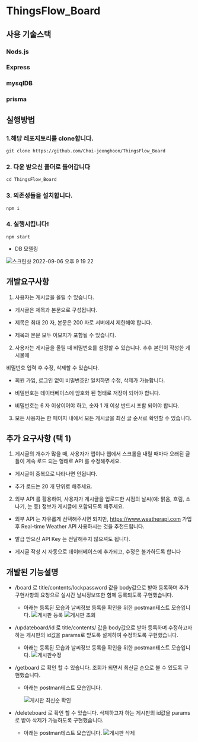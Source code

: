 # ThingsFlow_Board

## 사용 기술스택

### Nods.js

### Express

### mysqlDB

### prisma

## 실행방법

### 1.해당 레포지토리를 clone합니다.

```shell
git clone https://github.com/Choi-jeonghoon/ThingsFlow_Board
```

### 2. 다운 받으신 폴더로 들어갑니다

```shell
cd ThingsFlow_Board
```

### 3. 의존성들을 설치합니다.

```shell
npm i
```

### 4. 실행시킵니다!

```shell
npm start
```

- DB 모델링

![스크린샷 2022-09-06 오후 9 19 22](https://user-images.githubusercontent.com/68211978/188787969-f259548f-a340-49ef-bc9f-e8a0568ccc16.png)

## 개발요구사항

1.  사용자는 게시글을 올릴 수 있습니다.

- 게시글은 제목과 본문으로 구성됩니다.

- 제목은 최대 20 자, 본문은 200 자로 서버에서 제한해야 합니다.

- 제목과 본문 모두 이모지가 포함될 수 있습니다.

2.  사용자는 게시글을 올릴 때 비밀번호를 설정할 수 있습니다. 추후 본인이 작성한 게시물에

비밀번호 입력 후 수정, 삭제할 수 있습니다.

- 회원 가입, 로그인 없이 비밀번호만 일치하면 수정, 삭제가 가능합니다.

- 비밀번호는 데이터베이스에 암호화 된 형태로 저장이 되어야 합니다.

- 비밀번호는 6 자 이상이어야 하고, 숫자 1 개 이상 반드시 포함 되어야 합니다.

3.  모든 사용자는 한 페이지 내에서 모든 게시글을 최신 글 순서로 확인할 수 있습니다.

## 추가 요구사항 (택 1)

1.  게시글의 개수가 많을 때, 사용자가 앱이나 웹에서 스크롤을 내릴 때마다 오래된 글들이
    계속 로드 되는 형태로 API 를 수정해주세요.

- 게시글이 중복으로 나타나면 안됩니다.

- 추가 로드는 20 개 단위로 해주세요.

2.  외부 API 를 활용하여, 사용자가 게시글을 업로드한 시점의 날씨(예: 맑음, 흐림, 소나기, 눈
    등) 정보가 게시글에 포함되도록 해주세요.

- 외부 API 는 자유롭게 선택해주시면 되지만, https://www.weatherapi.com 가입 후
  Real-time Weather API 사용하시는 것을 추천드립니다.

- 발급 받으신 API Key 는 전달해주지 않으셔도 됩니다.

- 게시글 작성 시 자동으로 데이터베이스에 추가되고, 수정은 불가하도록 합니다

## 개발된 기능설명

- /board 로 title/contents/lockpassword 값을 body값으로 받아 등록하며 추가 구현사항의 요청으로 실시간 날씨정보또한 함께 등록되도록 구현했습니다.

  - 아래는 등록된 모습과 날씨정보 등록을 확인을 위한 postman테스트 모습입니다.
    ![게시판 등록](https://user-images.githubusercontent.com/68211978/188854483-b1775cd9-870e-42fb-a1e4-3700e9902c01.png)
    ![게시판 조회](https://user-images.githubusercontent.com/68211978/188854541-45a26581-cc31-4840-947b-38d7cea600ab.png)

- /updateboard/id 로 title/contents/ 값을 body값으로 받아 등록하며 수정하고자하는 게시판의 id값을 params로 받도록 설계하여 수정하도록 구현했습니다.

  - 아래는 등록된 모습과 날씨정보 등록을 확인을 위한 postman테스트 모습입니다.
    ![게시판수정](https://user-images.githubusercontent.com/68211978/188854517-09c854e6-31bd-4831-aba4-e434201699ae.png)

- /getboard 로 확인 할 수 있습니다. 조회가 되면서 최신글 순으로 볼 수 있도록 구현했습니다.

  - 아래는 postman테스트 모습입니다.

    ![게시판 최신순 확인](https://user-images.githubusercontent.com/68211978/188854615-b4d02c05-9d50-4f09-a32c-c5ab4b4bc0ee.png)

- /deleteboard 로 확인 할 수 있습니다. 삭제하고자 하는 게시판의 id값을 params로 받아 삭제가 가능하도록 구현했습니다.
  - 아래는 postman테스트 모습입니다.
    ![게시판 삭제](https://user-images.githubusercontent.com/68211978/188854628-34ce421d-e297-4ca8-b0dc-04d17fb15eb1.png)

